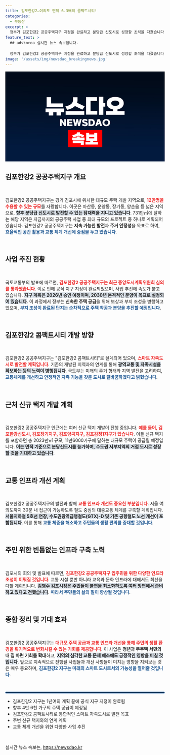 ```yaml
---
title: 김포한강2…여의도 면적 6.3배의 콤팩트시티!
categories:
  - 부동산
excerpt: >
  정부가 김포한강2 공공주택지구 지정을 완료하고 분당급 신도시로 성장할 초석을 다졌습니다. 총 10만3000명 수용 가능, 신속한 주택 공급과 교통 인프라 확충으로 청년 및 무주택 서민의 주거 안정이 기대됩니다.
feature_text: >
  ## adskorea 실시간 뉴스 속보입니다.

  정부가 김포한강2 공공주택지구 지정을 완료하고 분당급 신도시로 성장할 초석을 다졌습니다. 총 10만3000명 수용 가능, 신속한 주택 공급과 교통 인프라 확충으로 청년 및 무주택 서민의 주거 안정이 기대됩니다.
image: '/assets/img/newsdao_breakingnews.jpg'
---
```


<p><img src="/assets/img/newsdao_breakingnews.jpg" alt="adskorea 속보" /></p>

<h2 data-ke-size="size26">김포한강2 공공주택지구 개요</h2>

<p data-ke-size="size16">&nbsp;</p>

<p>김포한강2 공공주택지구는 경기 김포시에 위치한 대규모 주택 개발 지역으로, <b><span style="color: #ee2323;">12만명을 수용할 수 있는 규모</span></b>를 자랑합니다. 이곳은 마산동, 운양동, 장기동, 양촌읍 등 넓은 지역으로, <b><span style="background-color: #21538527;">향후 분당급 신도시로 발전할 수 있는 잠재력을 지니고 있습니다</span></b>. 731만㎡에 달하는 해당 지역은 지금까지의 공공주택 사업 중 최대 규모의 프로젝트 중 하나로 계획되어 있습니다. 김포한강2 공공주택지구는 <strong>지속 가능한 발전</strong>과 <strong>주거 안정성</strong>을 목표로 하여, <b><span style="color: #1a5490;">효율적인 공간 활용과 교통 체계 개선에 중점을 두고 있습니다</span></b>.</p>

<p data-ke-size="size16">&nbsp;</p>

<h2 data-ke-size="size26">사업 추진 현황</h2>

<p data-ke-size="size16">&nbsp;</p>

<p>국토교통부의 발표에 따르면, <b><span style="color: #ee2323;">김포한강2 공공주택지구는 최근 중앙도시계획위원회 심의를 통과했습니다</span></b>. 이로 인해 공식 지구 지정이 완료되었으며, 사업 추진에 속도가 붙고 있습니다. <b><span style="background-color: #21538527;">지구 계획은 2026년 승인 예정이며, 2030년 본격적인 분양이 목표로 설정되어 있습니다</span></b>. 이 과정에서 정부는 <strong>신속한 주택 공급</strong>을 위해 보상과 부지 조성을 병행하고 있으며, <b><span style="color: #1a5490;">부지 조성이 완료된 단지는 순차적으로 주택 착공과 분양을 추진할 예정입니다</span></b>.</p>

<p data-ke-size="size16">&nbsp;</p>

<h2 data-ke-size="size26">김포한강2 콤팩트시티 개발 방향</h2>

<p data-ke-size="size16">&nbsp;</p>

<p>김포한강2 공공주택지구는 "김포한강2 콤팩트시티"로 설계되어 있으며, <b><span style="color: #ee2323;">스마트 자족도시로 발전할 계획입니다</span></b>. 기존의 개발된 지역과의 연계를 통해 <b><span style="background-color: #21538527;">광역교통 및 자족시설을 확보하는 등의 노력이 병행됩니다</span></b>. 국토부는 미래의 주거 형태와 지역 발전을 고려하여, <b><span style="color: #1a5490;">교통체계를 개선하고 안정적인 자족 기능을 갖춘 도시로 탈바꿈하겠다고 밝혔습니다</span></b>.</p>

<p data-ke-size="size16">&nbsp;</p>

<h2 data-ke-size="size26">근처 신규 택지 개발 계획</h2>

<p data-ke-size="size16">&nbsp;</p>

<p>김포한강2 공공주택지구 인근에는 여러 신규 택지 개발이 진행 중입니다. <b><span style="color: #ee2323;">예를 들어, 김포한강신도시, 김포장기지구, 김포양곡지구, 김포감정1지구가 있습니다</span></b>. 이들 신규 택지를 포함하면 총 2023만㎡ 규모, 11만6000가구에 달하는 대규모 주택이 공급될 예정입니다. <b><span style="background-color: #21538527;">이는 면적 기준으로 분당신도시를 능가하며, 수도권 서부지역의 거점 도시로 성장할 것을 기대하고 있습니다</span></b>.</p>

<p data-ke-size="size16">&nbsp;</p>

<h2 data-ke-size="size26">교통 인프라 개선 계획</h2>

<p data-ke-size="size16">&nbsp;</p>

<p>김포한강2 공공주택지구의 발전과 함께 <b><span style="color: #ee2323;">교통 인프라 개선도 중요한 부분입니다</span></b>. 서울 여의도까지 30분 내 접근이 가능하도록 철도 중심의 대중교통 체계를 구축할 계획입니다. <b><span style="background-color: #21538527;">서울지하철 5호선 연장, 수도권광역급행철도(GTX)-D 및 기존 공항철도 노선 개선이 포함됩니다</span></b>. 이를 통해 <b><span style="color: #1a5490;">교통 체증을 해소하고 주민들의 생활 편의를 증대할 것입니다</span></b>.</p>

<p data-ke-size="size16">&nbsp;</p>

<h2 data-ke-size="size26">주민 위한 빈틈없는 인프라 구축 노력</h2>

<p data-ke-size="size16">&nbsp;</p>

<p>김포시의 회의 및 발표에 따르면, <b><span style="color: #ee2323;">김포한강2 공공주택지구 입주민을 위한 다양한 인프라 조성이 이뤄질 것입니다</span></b>. 교통 시설 뿐만 아니라 교육과 문화 인프라에 대해서도 최선을 다할 계획입니다. <b><span style="background-color: #21538527;">김병수 김포시장은 주민들이 불편을 최소화하도록 여러 방면에서 준비하고 있다고 전했습니다</span></b>. <b><span style="color: #1a5490;">따라서 주민들의 삶의 질이 향상될 것입니다</span></b>.</p>

<p data-ke-size="size16">&nbsp;</p>

<h2 data-ke-size="size26">종합 정리 및 기대 효과</h2>

<p data-ke-size="size16">&nbsp;</p>

<p>김포한강2 공공주택지구는 <b><span style="color: #ee2323;">대규모 주택 공급과 교통 인프라 개선을 통해 주민의 생활 환경을 획기적으로 변화시킬 수 있는 기회를 제공합니다</span></b>. 이 사업은 <strong>청년과 무주택 서민의 내 집 마련 기회를 확대</strong>하고, <b><span style="background-color: #21538527;">지역의 심각한 교통 문제 해소에도 긍정적인 영향을 미칠 것입니다</span></b>. 앞으로 지속적으로 진행될 사업들과 개선 사항들이 미치는 영향을 지켜보는 것은 매우 중요하며, <b><span style="color: #1a5490;">김포한강2 지구는 미래의 스마트 도시로서의 가능성을 열어줄 것입니다</span></b>.</p>

<p data-ke-size="size16">&nbsp;</p>

<hr style="border: 2px solid #1a5490; border-radius: 5px;" />

<ul>
<li>김포한강2 지구는 1년여의 계획 끝에 공식 지구 지정이 완료됨</li>
<li>향후 4만 6천 가구의 주택 공급이 예정됨</li>
<li>김포한강2 콤팩트시티로 통합적인 스마트 자족도시로 발전 목표</li>
<li>주변 신규 택지와의 연계 계획</li>
<li>교통 체계 개선을 위한 다양한 사업 추진</li>
</ul>

<p data-ke-size="size16">&nbsp;</p>
실시간 뉴스 속보는, <a href="https://newsdao.kr" rel="dofollow">https://newsdao.kr</a>



